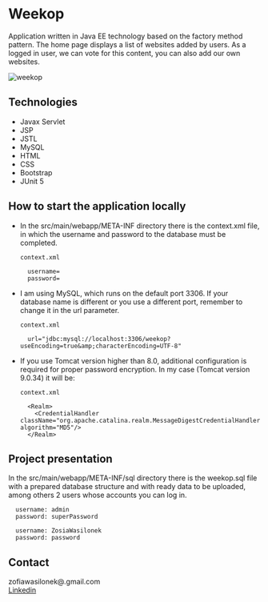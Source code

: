 # Weekop

Application written in Java EE technology based on the factory method pattern.
The home page displays a list of websites added by users. As a logged in user, we can vote for this content,
you can also add our own websites.


![weekop](https://user-images.githubusercontent.com/59224048/90867695-12e7c480-e396-11ea-8f58-3c8402b03f7a.png)

## Technologies

* Javax Servlet
* JSP 
* JSTL
* MySQL
* HTML
* CSS
* Bootstrap
* JUnit 5


## How to start the application locally

* In the src/main/webapp/META-INF directory there is the context.xml file, in which the username and password
 to the database must be completed.
 
    ```
    context.xml 
    
      username=
      password=
    
    ```  

* I am using MySQL, which runs on the default port 3306. If your database name is different or you use a different port,
 remember to change it in the url parameter.
 
    ```
    context.xml 
    
      url="jdbc:mysql://localhost:3306/weekop?useEncoding=true&amp;characterEncoding=UTF-8"
    
    ```

* If you use Tomcat version higher than 8.0, additional configuration 
 is required for proper password encryption. In my case (Tomcat version 9.0.34) it will be:

    ```
    context.xml
    
      <Realm>
        <CredentialHandler className="org.apache.catalina.realm.MessageDigestCredentialHandler" algorithm="MD5"/>
      </Realm>
    ```


## Project presentation

In the src/main/webapp/META-INF/sql directory there is the weekop.sql file with a prepared database structure 
and with ready data to be uploaded, among others 2 users whose accounts you can log in.

```
  username: admin
  password: superPassword
```

```
  username: ZosiaWasilonek
  password: password
```


## Contact 

zofiawasilonek@.gmail.com<br>
<a href="https://www.linkedin.com/in/zofia-wasilonek/">Linkedin</a>
